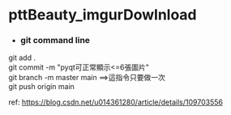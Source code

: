 # pttBeauty_imgurDowlnload

- ### git command line

 git add .  
 git commit -m "pyqt可正常顯示<=6張圖片"    
 git branch -m master main ==>這指令只要做一次   
 git push origin main         

ref: https://blog.csdn.net/u014361280/article/details/109703556
